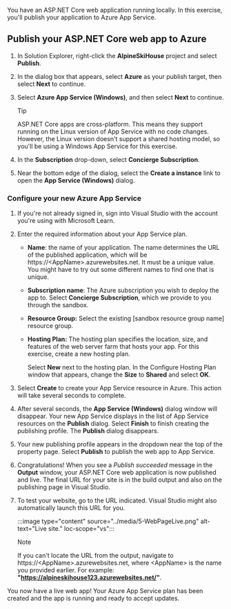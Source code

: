 You have an ASP.NET Core web application running locally. In this exercise, you'll publish your application to Azure App Service.

## Publish your ASP.NET Core web app to Azure

1. In Solution Explorer, right-click the **AlpineSkiHouse** project and select **Publish**.

1. In the dialog box that appears, select **Azure** as your publish target, then select **Next** to continue.

1. Select **Azure App Service (Windows)**, and then select **Next** to continue.

    > [!TIP]
    > ASP.NET Core apps are cross-platform. This means they support running on the Linux version of App Service with no code changes. However, the Linux version doesn't support a shared hosting model, so you'll be using a Windows App Service for this exercise.

1. In the **Subscription** drop-down, select **Concierge Subscription**.

1. Near the bottom edge of the dialog, select the **Create a instance** link to open the **App Service (Windows)** dialog.

### Configure your new Azure App Service

1. If you're not already signed in, sign into Visual Studio with the account you're using with Microsoft Learn.

1. Enter the required information about your App Service plan.

    - **Name**: the name of your application. The name determines the URL of the published application, which will be https://&lt;AppName&gt;.azurewebsites.net. It must be a unique value. You might have to try out some different names to find one that is unique.

    - **Subscription name**: The Azure subscription you wish to deploy the app to. Select **Concierge Subscription**, which we provide to you through the sandbox.

    - **Resource Group:** Select the existing <rgn>[sandbox resource group name]</rgn> resource group.

    - **Hosting Plan:** The hosting plan specifies the location, size, and features of the web server farm that hosts your app.  For this exercise, create a new hosting plan.

        Select **New** next to the hosting plan. In the Configure Hosting Plan window that appears, change the **Size** to **Shared** and select **OK**.

1. Select **Create** to create your App Service resource in Azure. This action will take several seconds to complete.

1. After several seconds, the **App Service (Windows)** dialog window will disappear. Your new App Service displays in the list of App Service resources on the **Publish** dialog. Select **Finish** to finish creating the publishing profile. The **Publish** dialog disappears.

1. Your new publishing profile appears in the dropdown near the top of the property page. Select **Publish** to publish the web app to App Service.

1. Congratulations! When you see a *Publish succeeded* message in the **Output** window, your ASP.NET Core web application is now published and live. The final URL for your site is in the build output and also on the publishing page in Visual Studio.

1. To test your website, go to the URL indicated. Visual Studio might also automatically launch this URL for you.

    :::image type="content" source="../media/5-WebPageLive.png" alt-text="Live site." loc-scope="vs":::

    > [!NOTE]
    > If you can't locate the URL from the output, navigate to https://&lt;AppName&gt;.azurewebsites.net, where &lt;AppName&gt; is the name you provided earlier. For example: **"https://alpineskihouse123.azurewebsites.net/"**.

You now have a live web app! Your Azure App Service plan has been created and the app is running and ready to accept updates.
